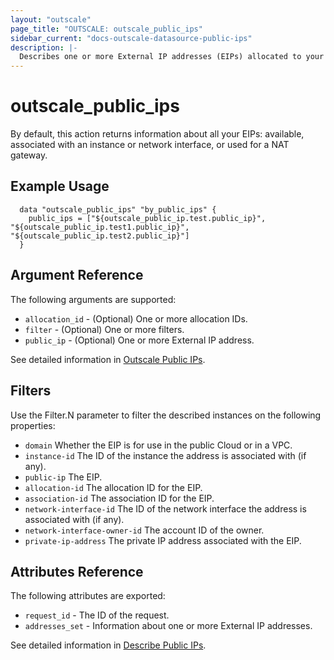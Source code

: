 ```yaml
---
layout: "outscale"
page_title: "OUTSCALE: outscale_public_ips"
sidebar_current: "docs-outscale-datasource-public-ips"
description: |-
  Describes one or more External IP addresses (EIPs) allocated to your account.
---
```


# outscale_public_ips

By default, this action returns information about all your EIPs: available, associated with an instance or network interface, or used for a NAT gateway.
## Example Usage

```hcl
  data "outscale_public_ips" "by_public_ips" {
    public_ips = ["${outscale_public_ip.test.public_ip}", "${outscale_public_ip.test1.public_ip}", "${outscale_public_ip.test2.public_ip}"]
  }
```

## Argument Reference

The following arguments are supported:

* `allocation_id` - (Optional) One or more allocation IDs.
* `filter` - (Optional) One or more filters.
* `public_ip` - (Optional) One or more External IP address.


See detailed information in [Outscale Public IPs](http://docs.outscale.com/api_fcu/operations/Action_DescribeAddresses_get.html#_api_fcu-action_describeaddresses_get).

## Filters

Use the Filter.N parameter to filter the described instances on the following properties:

* `domain` Whether the EIP is for use in the public Cloud or in a VPC.
* `instance-id` The ID of the instance the address is associated with (if any).
* `public-ip` The EIP.
* `allocation-id` The allocation ID for the EIP.
* `association-id` The association ID for the EIP.
* `network-interface-id` The ID of the network interface the address is associated with (if any).
* `network-interface-owner-id` The account ID of the owner.
* `private-ip-address` The private IP address associated with the EIP.




## Attributes Reference

The following attributes are exported:

* `request_id` - The ID of the request.
* `addresses_set` - Information about one or more External IP addresses.



See detailed information in [Describe Public IPs](http://docs.outscale.com/api_fcu/operations/Action_DescribeAddresses_get.html#_api_fcu-action_describeaddresses_get).

